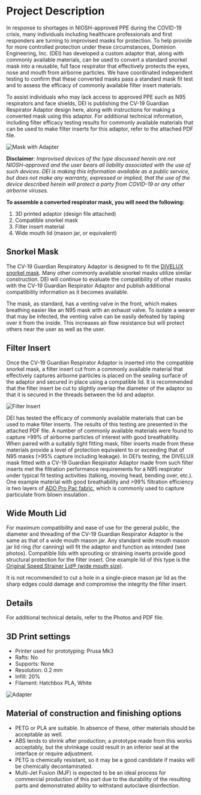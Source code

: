 
# Project Description

In response to shortages in NIOSH-approved PPE during the COVID-19 crisis, many individuals including healthcare professionals and first responders are turning to improvised masks for protection. To help provide for more controlled protection under these circumstances, Dominion Engineering, Inc. (DEI) has developed a custom adaptor that, along with commonly available materials, can be used to convert a standard snorkel mask into a reusable, full face respirator that effectively protects the eyes, nose and mouth from airborne particles.  We have coordinated independent testing to confirm that these converted masks pass a standard mask fit test and to assess the efficacy of commonly available filter insert materials.

To assist individuals who may lack access to approved PPE such as N95 respirators and face shields, DEI is publishing the CV-19 Guardian Respirator Adaptor design here, along with instructions for making a converted mask using this adaptor.  For additional technical information, including filter efficacy testing results for commonly available materials that can be used to make filter inserts for this adaptor, refer to the attached PDF file.

![Mask with Adapter](Photos/(1).jpg)

**Disclaimer**: _Improvised devices of the type discussed herein are not NIOSH-approved and the user bears all liability associated with the use of such devices.  DEI is making this information available as a public service, but does not make any warranty, expressed or implied, that the use of the device described herein will protect a party from COVID-19 or any other airborne viruses._

**To assemble a converted respirator mask, you will need the following:**

1. 3D printed adaptor (design file attached)
2. Compatible snorkel mask
3. Filter insert material
4. Wide mouth lid (mason jar, or equivalent)

## Snorkel Mask

The CV-19 Guardian Respiratory Adaptor is designed to fit the [DIVELUX snorkel mask](https://www.amazon.com/dp/B072KDWVSV/ref=cm_sw_em_r_mt_dp_U_PJ5FEbJPZE8VG).  Many other commonly available snorkel masks utilize similar construction.  DEI will continue to evaluate the compatibility of other masks with the CV-19 Guardian Respirator Adaptor and publish additional compatibility information as it becomes available.

The mask, as standard, has a venting valve in the front, which makes breathing easier like an N95 mask with an exhaust valve.  To isolate a wearer that may be infected, the venting valve can be easily defeated by taping over it from the inside.  This increases air flow resistance but will protect others near the user as well as the user.

## Filter Insert

Once the CV-19 Guardian Respirator Adaptor is inserted into the compatible snorkel mask, a filter insert cut from a commonly available material that effectively captures airborne particles is placed on the sealing surface of the adaptor and secured in place using a compatible lid.  It is recommended that the filter insert be cut to slightly overlap the diameter of the adaptor so that it is secured in the threads between the lid and adaptor.

![Filter Insert](Photos/(8).jpg)

DEI has tested the efficacy of commonly available materials that can be used to make filter inserts.  The results of this testing are presented in the attached PDF file.  A number of commonly available materials were found to capture >99% of airborne particles of interest with good breathability.  When paired with a suitably tight fitting mask, filter inserts made from these materials provide a level of protection equivalent to or exceeding that of N95 masks (>95% capture including leakage).  In DEI’s testing, the DIVELUX mask fitted with a CV-19 Guardian Respirator Adaptor made from such filter inserts met the filtration performance requirements for a N95 respirator under typical fit testing activities (talking, moving head, bending over, etc.).   One example material with good breathability and >99% filtration efficiency is two layers of [ADO Pro Pac fabric](https://www.homedepot.com/p/ADO-Products-10-2-ft-x-375-ft-Pro-Pac-Insulation-Fabric-ICPP122/302709283), which is commonly used to capture particulate from blown insulation .

## Wide Mouth Lid

For maximum compatibility and ease of use for the general public, the diameter and threading of the CV-19 Guardian Respirator Adaptor is the same as that of a wide mouth mason jar.  Any standard wide mouth mason jar lid ring (for canning) will fit the adaptor and function as intended (see photos).  Compatible lids with sprouting or straining inserts provide good structural protection for the filter insert.  One example lid of this type is the 
[Original Speed Strainer Lid® (wide mouth size)](https://www.unboundfarm.com/The-Original-Speed-Strainer-Lid®_p_12.html).

It is not recommended to cut a hole in a single-piece mason jar lid as the sharp edges could damage and compromise the integrity the filter insert.

## Details

For additional technical details, refer to the Photos and PDF file.

## 3D Print settings

* Printer used for prototyping: Prusa Mk3
* Rafts: No
* Supports: None
* Resolution: 0.2 mm
* Infill: 20%
* Filament: Hatchbox PLA, White

![Adapter](Photos/(5).jpg)

## Material of construction and finishing options

* PETG or PLA are suitable.  In absence of these, other materials should be acceptable as well.
* ABS tends to shrink after production; a prototype made from this works acceptably, but the shrinkage could result in an inferior seal at the interface or require adjustment.
* PETG is chemically resistant, so it may be a good candidate if masks will be chemically decontaminated.
*  Multi-Jet Fusion (MJF) is expected to be an ideal process for commercial production of this part due to the durability of the resulting parts and demonstrated ability to withstand autoclave disinfection.
